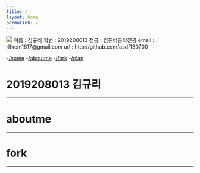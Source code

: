 ```yaml
---
title: /
layout: home
permalink: /
---
```

<img src="https://asdf130700.github.io/img.png">
이름 : 김규리
학번 : 2019208013
전공 : 컴퓨터공학전공
email : rlfkem1617@gmail.com
url : http://github.com/asdf130700


-<a href="/asdf130700.github.io/index">/home</a>
-<a href="/asdf130700.github.io/aboutme">/aboutme</a>
-<a href="/asdf130700.github.io/fork">/fork</a>
-<a href="/asdf130700.github.io/plan">/plan</a>

# 2019208013 김규리
***
# aboutme
***
# fork
***
